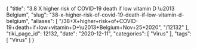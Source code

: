 {
    "title": "3.8 X higher risk of COVID-19 death if low vitamin D \u2013 Belgium",
    "slug": "38-x-higher-risk-of-covid-19-death-if-low-vitamin-d-belgium",
    "aliases": [
        "/38+X+higher+risk+of+COVID-19+death+if+low+vitamin+D+\u2013+Belgium+Nov+25+2020",
        "/12132"
    ],
    "tiki_page_id": 12132,
    "date": "2020-12-11",
    "categories": [
        "Virus"
    ],
    "tags": [
        "Virus"
    ]
}